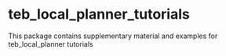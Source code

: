 # teb_local_planner_tutorials
This package contains supplementary material and examples for teb_local_planner tutorials
